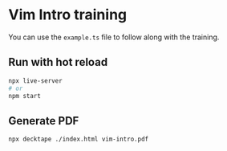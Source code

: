 # Vim Intro training

You can use the `example.ts` file to follow along with the training.

## Run with hot reload

```bash
npx live-server
# or
npm start
```

## Generate PDF

```bash
npx decktape ./index.html vim-intro.pdf
```
